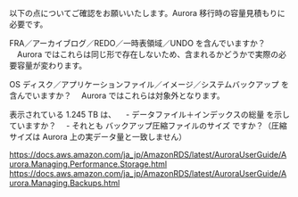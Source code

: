 以下の点についてご確認をお願いいたします。Aurora 移行時の容量見積もりに必要です。

FRA／アーカイブログ／REDO／一時表領域／UNDO を含んでいますか？
　Aurora ではこれらは同じ形で存在しないため、含まれるかどうかで実際の必要容量が変わります。

OS ディスク／アプリケーションファイル／イメージ／システムバックアップ を含んでいますか？
　Aurora ではこれらは対象外となります。

表示されている 1.245 TB は、
　- データファイル＋インデックスの総量 を示していますか？
　- それとも バックアップ圧縮ファイルのサイズ ですか？（圧縮サイズは Aurora 上の実データ量と一致しません）


https://docs.aws.amazon.com/ja_jp/AmazonRDS/latest/AuroraUserGuide/Aurora.Managing.Performance.Storage.html
https://docs.aws.amazon.com/ja_jp/AmazonRDS/latest/AuroraUserGuide/Aurora.Managing.Backups.html
